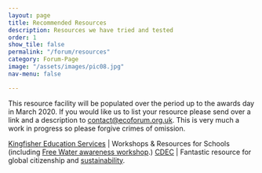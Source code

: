 ```yaml
---
layout: page
title: Recommended Resources
description: Resources we have tried and tested
order: 1
show_tile: false
permalink: "/forum/resources"
category: Forum-Page
image: "/assets/images/pic08.jpg"
nav-menu: false

---
```

This resource facility will be populated over the period up to the awards day in March 2020.  If you would like us to list your resource please send over a link and a description to [contact@ecoforum.org.uk](mailto:contact@ecoforum.org.uk).  This is very much a work in progress so please forgive crimes of omission.

[Kingfisher Education Services](https://www.kingfishereducation.co.uk)  | Workshops & Resources for Schools (including [Free Water awareness workshop](https://www.kingfishereducation.co.uk/workshops-for-schools/water-awareness "Water awareness workshop ").)
[CDEC](https://www.cdec.org.uk) | Fantastic resource for global citizenship and [sustainability](https://www.cdec.org.uk/gallery/resource-boxes/The-Environment-Sustainability-and-Fairtrade/23/).